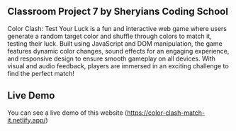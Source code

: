 ## Classroom Project 7 by Sheryians Coding School

Color Clash: Test Your Luck is a fun and interactive web game where users generate a random target color and shuffle through colors to match it, testing their luck. Built using JavaScript and DOM manipulation, the game features dynamic color changes, sound effects for an engaging experience, and responsive design to ensure smooth gameplay on all devices. With visual and audio feedback, players are immersed in an exciting challenge to find the perfect match!

## Live Demo

You can see a live demo of this website (https://color-clash-match-it.netlify.app/)
